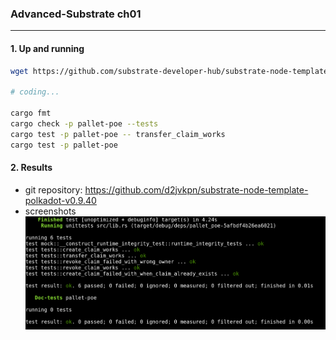 ### Advanced-Substrate ch01
---

#### 1. Up and running
```bash
wget https://github.com/substrate-developer-hub/substrate-node-template/archive/refs/tags/polkadot-v0.9.40.tar.gz

# coding...

cargo fmt
cargo check -p pallet-poe --tests
cargo test -p pallet-poe -- transfer_claim_works
cargo test -p pallet-poe
```

#### 2. Results
- git repository: https://github.com/d2jvkpn/substrate-node-template-polkadot-v0.9.40
- screenshots
![cargo test -p pallet-poe](assets/a01.png "cargo test -p pallet-poe")
